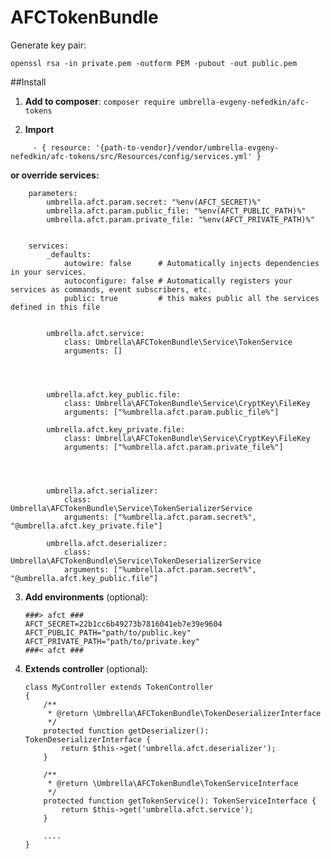 # AFCTokenBundle

Generate key pair: 

```openssl rsa -in private.pem -outform PEM -pubout -out public.pem```


##Install

1. **Add to composer**: `composer require umbrella-evgeny-nefedkin/afc-tokens`

2. **Import**
 
 ```imports:
      - { resource: '{path-to-vendor}/vendor/umbrella-evgeny-nefedkin/afc-tokens/src/Resources/config/services.yml' }
  ```
 
 
**or override services:**

```
	parameters:
	    umbrella.afct.param.secret: "%env(AFCT_SECRET)%"
	    umbrella.afct.param.public_file: "%env(AFCT_PUBLIC_PATH)%"
	    umbrella.afct.param.private_file: "%env(AFCT_PRIVATE_PATH)%"
	
	
	services:
	    _defaults:
	        autowire: false      # Automatically injects dependencies in your services.
	        autoconfigure: false # Automatically registers your services as commands, event subscribers, etc.
	        public: true         # this makes public all the services defined in this file
	
	
	    umbrella.afct.service:
	        class: Umbrella\AFCTokenBundle\Service\TokenService
	        arguments: []
	
	
	
	
	    umbrella.afct.key_public.file:
	        class: Umbrella\AFCTokenBundle\Service\CryptKey\FileKey
	        arguments: ["%umbrella.afct.param.public_file%"]
	
	    umbrella.afct.key_private.file:
	        class: Umbrella\AFCTokenBundle\Service\CryptKey\FileKey
	        arguments: ["%umbrella.afct.param.private_file%"]
	
	
	
	
	    umbrella.afct.serializer:
	        class: Umbrella\AFCTokenBundle\Service\TokenSerializerService
	        arguments: ["%umbrella.afct.param.secret%", "@umbrella.afct.key_private.file"]
	
	    umbrella.afct.deserializer:
	        class: Umbrella\AFCTokenBundle\Service\TokenDeserializerService
	        arguments: ["%umbrella.afct.param.secret%", "@umbrella.afct.key_public.file"]
```


3. **Add environments** (optional):


	```
	###> afct ###
	AFCT_SECRET=22b1cc6b49273b7816041eb7e39e9604
	AFCT_PUBLIC_PATH="path/to/public.key"
	AFCT_PRIVATE_PATH="path/to/private.key"
	###< afct ###
	```
  
  
   
4. **Extends controller** (optional):


	```
	class MyController extends TokenController
	{
		/**
		 * @return \Umbrella\AFCTokenBundle\TokenDeserializerInterface
		 */
		protected function getDeserializer(): TokenDeserializerInterface {
			return $this->get('umbrella.afct.deserializer');
		}
	
		/**
		 * @return \Umbrella\AFCTokenBundle\TokenServiceInterface
		 */
		protected function getTokenService(): TokenServiceInterface {
			return $this->get('umbrella.afct.service');
		}
		
		....
	}
	
	```